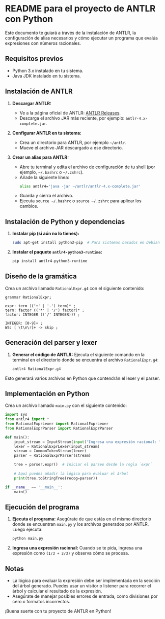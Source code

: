 # README para el proyecto de ANTLR con Python

Este documento te guiará a través de la instalación de ANTLR, la configuración de alias necesarios y cómo ejecutar un programa que evalúa expresiones con números racionales.

## Requisitos previos

- Python 3.x instalado en tu sistema.
- Java JDK instalado en tu sistema.

## Instalación de ANTLR

1. **Descargar ANTLR:**
   - Ve a la página oficial de ANTLR: [ANTLR Releases](https://www.antlr.org/download.html).
   - Descarga el archivo JAR más reciente, por ejemplo: `antlr-4.x-complete.jar`.

2. **Configurar ANTLR en tu sistema:**
   - Crea un directorio para ANTLR, por ejemplo `~/antlr`.
   - Mueve el archivo JAR descargado a ese directorio.

3. **Crear un alias para ANTLR:**
   - Abre tu terminal y edita el archivo de configuración de tu shell (por ejemplo, `~/.bashrc` o `~/.zshrc`).
   - Añade la siguiente línea:
     ```bash
     alias antlr4='java -jar ~/antlr/antlr-4.x-complete.jar'
     ```
   - Guarda y cierra el archivo.
   - Ejecuta `source ~/.bashrc` o `source ~/.zshrc` para aplicar los cambios.

## Instalación de Python y dependencias

1. **Instalar pip (si aún no lo tienes):**
   ```bash
   sudo apt-get install python3-pip  # Para sistemas basados en Debian
   ```

2. **Instalar el paquete `antlr4-python3-runtime`:**
   ```bash
   pip install antlr4-python3-runtime
   ```

## Diseño de la gramática

Crea un archivo llamado `RationalExpr.g4` con el siguiente contenido:

```antlr
grammar RationalExpr;

expr: term (('+' | '-') term)* ;
term: factor (('*' | '/') factor)* ;
factor: INTEGER (('/' INTEGER))? ;

INTEGER: [0-9]+ ;
WS: [ \t\n\r]+ -> skip ;
```

## Generación del parser y lexer

1. **Generar el código de ANTLR:**
   Ejecuta el siguiente comando en la terminal en el directorio donde se encuentra el archivo `RationalExpr.g4`:
   ```bash
   antlr4 RationalExpr.g4
   ```

Esto generará varios archivos en Python que contendrán el lexer y el parser.

## Implementación en Python

Crea un archivo llamado `main.py` con el siguiente contenido:

```python
import sys
from antlr4 import *
from RationalExprLexer import RationalExprLexer
from RationalExprParser import RationalExprParser

def main():
    input_stream = InputStream(input("Ingresa una expresión racional: "))
    lexer = RationalExprLexer(input_stream)
    stream = CommonTokenStream(lexer)
    parser = RationalExprParser(stream)

    tree = parser.expr()  # Iniciar el parseo desde la regla `expr`
    
    # Aquí puedes añadir la lógica para evaluar el árbol
    print(tree.toStringTree(recog=parser))

if __name__ == '__main__':
    main()
```

## Ejecución del programa

1. **Ejecuta el programa:**
   Asegúrate de que estás en el mismo directorio donde se encuentran `main.py` y los archivos generados por ANTLR. Luego ejecuta:
   ```bash
   python main.py
   ```

2. **Ingresa una expresión racional:**
   Cuando se te pida, ingresa una expresión como `(1/3 + 2/3)` y observa cómo se procesa.

## Notas

- La lógica para evaluar la expresión debe ser implementada en la sección del árbol generado. Puedes usar un visitor o listener para recorrer el árbol y calcular el resultado de la expresión.
- Asegúrate de manejar posibles errores de entrada, como divisiones por cero o formatos incorrectos.

¡Buena suerte con tu proyecto de ANTLR en Python!
